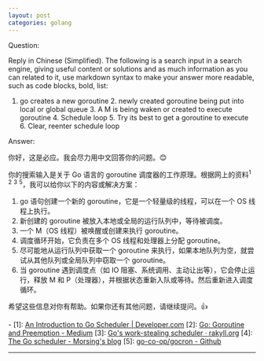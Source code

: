 ```yaml
---
layout: post
categories: golang
---
```

Question:

Reply in Chinese (Simplified).
The following is a search input in a search engine, giving useful content or solutions and as much information as you can related to it, use markdown syntax to make your answer more readable, such as code blocks, bold, list:
1. go creates a new goroutine 2. newly created goroutine being put into local or global queue 3. A M is being waken or created to execute goroutine 4. Schedule loop 5. Try its best to get a goroutine to execute 6. Clear, reenter schedule loop

Answer:

你好，这是必应。我会尽力用中文回答你的问题。😊

你的搜索输入是关于 Go 语言的 goroutine 调度器的工作原理。根据网上的资料<sup>1</sup> <sup>2</sup> <sup>3</sup> <sup>5</sup>，我可以给你以下的内容或解决方案：

1. go 语句创建一个新的 goroutine，它是一个轻量级的线程，可以在一个 OS 线程上执行。
2. 新创建的 goroutine 被放入本地或全局的运行队列中，等待被调度。
3. 一个 M（OS 线程）被唤醒或创建来执行 goroutine。
4. 调度循环开始，它负责在多个 OS 线程和处理器上分配 goroutine。
5. 尽可能地从运行队列中获取一个 goroutine 来执行，如果本地队列为空，就尝试从其他队列或全局队列中窃取一个 goroutine。
6. 当 goroutine 遇到调度点（如 IO 阻塞、系统调用、主动让出等），它会停止运行，释放 M 和 P（处理器），并根据状态重新入队或等待。然后重新进入调度循环。

希望这些信息对你有帮助。如果你还有其他问题，请继续提问。👍

\-
\[1]: [An Introduction to Go Scheduler | Developer.com](https://www.developer.com/languages/go-scheduler/)
\[2]: [Go: Goroutine and Preemption - Medium](https://medium.com/a-journey-with-go/go-goroutine-and-preemption-d6bc2aa2f4b7)
\[3]: [Go's work-stealing scheduler · rakyll.org](https://rakyll.org/scheduler/)
\[4]: [The Go scheduler - Morsing's blog](https://www.morsmachine.dk/go-scheduler)
\[5]: [go-co-op/gocron - Github](https://github.com/go-co-op/gocron)

<hr/>

